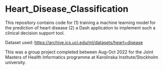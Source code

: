 # Heart_Disease_Classification

This repository contains code for (1) training a machine learning model for the prediction of heart disease (2) a Dash application to implement such a clinical decision support tool. 

Dataset used: https://archive.ics.uci.edu/ml/datasets/heart+disease

This was a group project completed between Aug-Oct 2022 for the Joint Masters of Health Informatics programme at Karolinska Institute/Stockholm university. 
